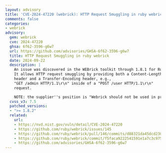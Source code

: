 ```yaml
---
layout: advisory
title: 'CVE-2024-47220 (webrick): HTTP Request Smuggling in ruby webrick'
comments: false
categories:
- webrick
advisory:
  gem: webrick
  cve: 2024-47220
  ghsa: 6f62-3596-g6w7
  url: https://github.com/advisories/GHSA-6f62-3596-g6w7
  title: HTTP Request Smuggling in ruby webrick
  date: 2024-09-22
  description: |
    An issue was discovered in the WEBrick toolkit through 1.8.1 for Ruby.
    It allows HTTP request smuggling by providing both a Content-Length
    header and a Transfer-Encoding header, e.g.,
    "GET /admin HTTP/1.1\r\n" inside of a "POST /user HTTP/1.1\r\n"
    request.

    NOTE: the supplier''s position is "Webrick should not be used in production."
  cvss_v3: 7.5
  patched_versions:
  - ">= 1.8.2"
  related:
    url:
    - https://nvd.nist.gov/vuln/detail/CVE-2024-47220
    - https://github.com/ruby/webrick/issues/145
    - https://github.com/ruby/webrick/pull/146/commits/d88321da45dcd230ac2b4585cad4833d6d5e8841
    - https://github.com/ruby/webrick/commit/f5faca9222541591e1a7c3c97552ebb0c92733c7
    - https://github.com/advisories/GHSA-6f62-3596-g6w7
---
```

